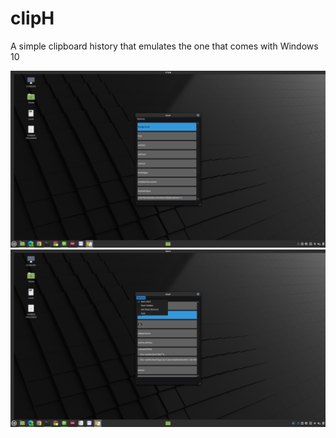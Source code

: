 # clipH
A simple clipboard history that emulates the one that comes with Windows 10

![](https://raw.githubusercontent.com/hbtalha/clipH/main/Screenshot1.png)
![](https://raw.githubusercontent.com/hbtalha/clipH/main/screens.png)


